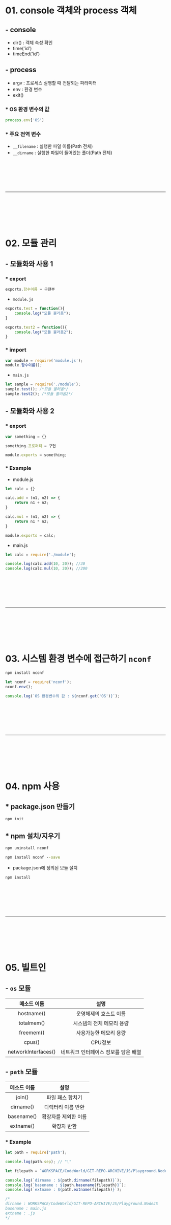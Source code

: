 # 01. console 객체와 process 객체

## - console

 - dir() : 객체 속성 확인
 - time('id')
 - timeEnd('id')

## - process

 - argv : 프로세스 실행할 때 전달되는 파라미터
 - env : 환경 변수
 - exit()

### * OS 환경 변수의 값
```js
process.env['OS']
```
### * 주요 전역 변수

 - `__filename` : 실행한 파일 이름(Path 전체)
 - `__dirname` : 실행한 파일이 들어있는 폴더(Path 전체)

<br><br><br><br><br>
<hr>
<br><br><br><br><br>



# 02. 모듈 관리

## - 모듈화와 사용 1

### * export
```js
exports.함수이름 = 구현부
```
 - `module.js`
```js
exports.test = function(){
    console.log("모듈 불러옴");
}

exports.test2 = function(){
    console.log("모듈 불러옴2");
}
```

### * import
```js
var module = require('module.js');
module.함수이름();
```
 - `main.js`

```js
let sample = require('./module');
sample.test(); /*모듈 불러옴*/
sample.test2(); /*모듈 불러옴2*/
```

## - 모듈화와 사용 2

### * export
```js
var something = {}

something.프로퍼티 = 구현

module.exports = something;
```

### * Example

 - module.js
```js
let calc = {}

calc.add = (n1, n2) => {
    return n1 + n2;
}

calc.mul = (n1, n2) => {
    return n1 * n2;
}

module.exports = calc;
```


 - main.js
```js
let calc = require('./module');

console.log(calc.add(10, 20)); //30
console.log(calc.mul(10, 20)); //200
```

<br><br><br><br><br>
<hr>
<br><br><br><br><br>

# 03. 시스템 환경 변수에 접근하기 `nconf`

```cmd
npm install nconf
```

```js
let nconf = require('nconf');
nconf.env();

console.log(`OS 환경변수의 값 : ${nconf.get('OS')}`);
```

<br><br><br><br><br>
<hr>
<br><br><br><br><br>

# 04. npm 사용

## * package.json 만들기

```cmd
npm init
```

## * npm 설치/지우기

```cmd
npm uninstall nconf
```

```cmd
npm install nconf --save
```

 - package.json에 정의된 모듈 설치
```cmd
npm install
```


<br><br><br><br><br>
<hr>
<br><br><br><br><br>

# 05. 빌트인

## - `os` 모듈

| 메소드 이름 | 설명 |
|:---:|:---:|
|hostname()| 운영체제의 호스트 이름|
|totalmem()| 시스템의 전체 메모리 용량|
|freemem()| 사용가능한 메모리 용량|
|cpus()|CPU정보|
|networkInterfaces()| 네트워크 인터페이스 정보를 담은 배열|

## - `path` 모듈

| 메소드 이름 | 설명 |
|:---:|:---:|
|join()| 파일 패스 합치기|
|dirname()| 디렉터리 이름 반환|
|basename()| 확장자를 제외한 이름 |
|extname()| 확장자 반환|

### * Example

```js
let path = require('path');

console.log(path.sep); // "\"

let filepath = `WORKSPACE/CodeWorld/GIT-REPO-ARCHIVE/JS/Playground.NodeJS/main.js`

console.log(`dirname : ${path.dirname(filepath)}`);
console.log(`basename : ${path.basename(filepath)}`);
console.log(`extname : ${path.extname(filepath)}`);

/* 
dirname : WORKSPACE/CodeWorld/GIT-REPO-ARCHIVE/JS/Playground.NodeJS
basename : main.js
extname : .js
*/
```


<br><br><br><br><br>
<hr>
<br><br><br><br><br>

# 06. 노드 기본 기능

## - 주소 다루기

### * url 모듈 & querystring 모듈

#### url 모듈

 - `parse()` : 주소 문자열 -> URL 객체
 - `format()` : URL 객체 -> 주소 문자열

#### querystring 모듈

 - `parse()` : 문자열 -> Parameter 객체
 - `stringify()` : Parameter -> 문자열

```js
let url = require('url');
let queryString = require('querystring');

let strUrl = 'https://search.naver.com/search.naver?where=nexearch&sm=top_hty&fbm=1&ie=utf8&query=node.js';

let urlObj = url.parse(strUrl); //deprecated
console.log(strUrl); //https://search.naver.com/search.naver?where=nexearch&sm=top_hty&fbm=1&ie=utf8&query=node.js 
let param = queryString.parse(urlObj.query); //Parameter 객체
console.log(param);
/* 
{
  where: 'nexearch',
  sm: 'top_hty',
  fbm: '1',
  ie: 'utf8',
  query: 'node.js'
}
*/
```



## - 이벤트 처리
 
### * process.
 - `on(event, listener)`
 - `once(event, listener)` : 한번 실행후 자동으로 제거됨
 - `removeListener(event, listener)`
 - `emit(eventName, parameter)` : 사용자 정의 이벤트

```js
process.on('exit', function(){
    console.log('exit 이벤트 발생');
})

process.exit();
```

### * 이벤트 모듈화

process 객체를 이용하여 이벤트를 다루면 이름이 충돌될 수도 있다.
 
 - `module.js`

```js
let util = require('util'); //상속 기능 사용을 위해
let EventEmitter = require('events').EventEmitter //이벤트 리스터 함수들은 이걸 상속받음

let EventObj = function(){

    let that = this;

    that.on("myEvent", function(a, b){
        console.log(`myEvent 발생 : ${a}, ${b}`);
    });
    
};

util.inherits(EventObj, EventEmitter);

module.exports = EventObj;
module.exports.title = "이벤트 테스트";
```

 - `main.js`

```js
let EventObj = require('./module');

console.log(EventObj.title); //이벤트 테스트
new EventObj().emit('myEvent',10,20); //myEvent 발생 : 10, 20
```

## - 파일 다루기

### * fs 모듈

 - `readFile(filename, [encoding], [callback])`
 - `readFileSync(filename, [encoding])`
 - `writeFile(filename, data, encoding='utf8', [callback])`
 - `writeFileSync(filename, data, encoding='utf8')`


#### 파일 쓰기
```js
let fs = require('fs');
let path = require('path');

let fileName = "myFile.txt"

fs.writeFile(
    path.join(__dirname,fileName),
    "This is my file~",
    function(err){
        if(err){
            console.log("Error : " + err);
        }

        console.log(`${fileName} 쓰기 완료`);
    }
);
```

#### 파일 읽기

```js
let fs = require('fs');
let path = require('path');

let fileName = "myFile.txt"

fs.readFile(
    path.join(__dirname,fileName),
    function(err, data){
        if(err){
            console.log("Error : " + err);
        }

        console.log(data.toString()); //This is my file~
        console.log(`${fileName} 읽기 완료`);
    }
);
```

### * 스트림

```js
let fs = require('fs');
let path = require('path');

let infilePath = path.join(__dirname,"myFile.txt");
let outfilePath = path.join(__dirname,"myFile2.txt");

let infile = fs.createReadStream(infilePath, {flags:'r'});
let outfile = fs.createWriteStream(outfilePath, {flags:'w'});

infile.on('data',function(data){
    console.log(`읽은 데이터 ${data}`);
    outfile.write(data);
})

infile.on('end',function(){
    console.log("파일 읽기 종료");
    outfile.end(()=>console.log("파일 쓰기 종료"));
})

/* 
읽은 데이터 This is my file~
파일 읽기 종료
파일 쓰기 종료
*/
```

## - Buffer

```js
/* 
    Node.js에서 Buffer 객체: 바이트 시퀀스 형태의 이진 데이터를 대표한다.
    Buffer 클래스는 global scope에 있음
*/

// Creates a zero-filled Buffer of length 10.
const buf1 = Buffer.alloc(10);

// Creates a Buffer of length 10,
// filled with bytes which all have the value `1`.
const buf2 = Buffer.alloc(10, 1);

// Creates an uninitialized buffer of length 10.
// This is faster than calling Buffer.alloc() but the returned
// Buffer instance might contain old data that needs to be
// overwritten using fill(), write(), or other functions that fill the Buffer's contents.
const buf3 = Buffer.allocUnsafe(10);

// Creates a Buffer containing the bytes [1, 2, 3].
const buf4 = Buffer.from([1, 2, 3]);

// Create a Buffer containing the bytes [1, 1, 1, 1] - the entries
// are all truncated using `(value & 255)` to fit into the range 0-255.
const buf5 = Buffer.from([257, 257.5, -255, "1"]);

// Creates a Buffer containing the UTF-8-encoded bytes for the string 'tést':
// [0x74, 0xc3, 0xa9, 0x73, 0x74] (in hexadecimal notation)
// [166, 195, 169, 115, 116] (in decimal notation)
const buf6 = Buffer.from("tést");

// Creates a Buffer containing the Latin-1 bytes [0x74, 0xc3, 0xa9, 0x73, 0x74]
const buf7 = Buffer.from("tést", "latin1");

const buf = Buffer.from("hello world", "utf8");
console.log(buf.toString("hex"));
console.log(buf.toString("base64"));

console.log(Buffer.from("fhqwhgads", "utf8"));
```

<br><br><br><br><br>
<hr>
<br><br><br><br><br>

# 07. 웹 서버 기본

## - 기본 틀

```js
let http = require('http');

let server = http.createServer();

let port = 3000;

server.listen(port, function(){
    console.log("서버 시작");
})

server.on('connection', function(socket){
    console.log(socket);
})

server.on('request', function(req,res){
    console.log(req);

    res.writeHead(200, {"Content-Type":"text/html;charset=utf-8"});
    res.write('<!DOCTYPE html>');
    res.write('<html>');
    res.write('<body>');
    res.write('<h1>Hello World</h1>');
    res.write('<body>');
    res.write('</body>');
    res.write('</html>');
    res.end();
})
```

## - Expess.js 적용

### * request --> middleware --> router --> response

```cmd
npm install --save express
```
```cmd
npm show express version
```
 - `app.js`
```js
const express = require('express')
const app = express()
const port = 3000

app.get('/', (req, res) => {
  res.send('Hello World!')
})

app.listen(port, () => {
  console.log(`Example app listening at http://localhost:${port}`)
})
```
### * 메서드와 속성

#### 메서드
 - set() : 서버 설정 setter
 - get() : 서버 설정 getter
 - use() : 미들웨어

#### 속성
 - env : 서버 모드를 설정
 - views : 뷰들이 들어 있는 폴더 또는 폴더 배열 설정
 - view engine : 디폴트로 사용할 뷰 엔진 설정

### * Routing 메서드

```js
const express = require('express')
const app = express()
const port = 3000

app.get('/', function (req, res) {
  res.send('Hello World!');
});


app.post('/', function (req, res) {
  res.send('Got a POST request');
});


app.put('/user', function (req, res) {
  res.send('Got a PUT request at /user');
});


app.delete('/user', function (req, res) {
  res.send('Got a DELETE request at /user');
});

app.listen(port, () => {
  console.log(`Example app listening at http://localhost:${port}`)
})
```

#### URL 파라미터

```js
const express = require('express');
const app = express();
const port = 3000;

app.get('/users/:userId/books/:bookId', function (req, res) {
    res.send(req.params)
})

app.listen(port, () => {
  console.log(`Example app listening at http://localhost:${port}`)
})
```

접속 : `http://localhost:3000/users/rhie/books/nodejs`

접속 결과
```json
{"userId":"rhie","bookId":"nodejs"}
```

#### Routing 핸들러 콜백 함수 활용

```js
const express = require('express')
const app = express()
const port = 3000

app.get('/cbchain', function(req,res,next){
  console.log('CB0');
  next();
}, function(req,res,next){
  console.log('CB1');
  next();
},function(req,res){
  res.send('Hello from C!');
});

app.listen(port, () => {
  console.log(`Example app listening at http://localhost:${port}`)
})
```

#### Routing 핸들러 콜백 함수 배열 적용

```js
const express = require('express')
const app = express()
const port = 3000

var cb0 = function (req, res, next) {
  console.log('CB0');
  next();
}

var cb1 = function (req, res, next) {
  console.log('CB1');
  next();
}

var cb2 = function (req, res) {
  res.send('Hello from C!');
}

app.get('/cbchain', [cb0, cb1, cb2]);


app.listen(port, () => {
  console.log(`Example app listening at http://localhost:${port}`)
})
```
### * Response 메서드

|Method|Description|
|:---:|:---:|
|res.download()|	Prompt a file to be downloaded.|
|res.end()|	End the response process.|
|res.json()|	Send a JSON response.|
|res.jsonp()|	Send a JSON response with JSONP support.|
|res.redirect()|	Redirect a request.|
|res.render()|	Render a view template.|
|res.send()|	Send a response of various types.|
|res.sendFile()|	Send a file as an octet stream.|
|res.sendStatus()|	Set the response status code and send its string representation as the response body.|


## - Expess.js 미들웨어

### * 미들웨어 기본 사용법

```js
const express = require('express')
const app = express()
const port = 3000

app.use((req, res, next)=>{
    console.log("첫번째 미들웨어");
    req.name = "RHIE";
    next();
})

app.use((req, res, next)=>{
    console.log("두번째 미들웨어");
    next();
})

app.get('/', (req, res) => {
    res.send(`Hello World! ${req.name}`)
})
  
app.listen(port, () => {
  console.log(`Example app listening at http://localhost:${port}`)
})
```



### * 웹문서

 - `public/index.html`

```html
<!DOCTYPE html>
<html lang="en">
<head>
    <meta charset="UTF-8">
    <meta http-equiv="X-UA-Compatible" content="IE=edge">
    <meta name="viewport" content="width=device-width, initial-scale=1.0">
    <link rel="stylesheet" href="/static/css/style.css">
    <title>Document</title>
</head>
<body>
    <h1>Hello World</h1>
    <script src="/static/js/script.js"></script>
</body>
</html>
```
 - `public/css/style.css`
```css
h1{
  color : red;  
}
```
 - `public/js/script.js`

```js
console.log("자바스크립트 로딩 완료");
```

 - `main.js` || `app.js`
 
접속 : `localhost:3000/static/index.html`

```js
const express = require('express')
const path = require('path');
const app = express();
const port = 3000;

app.use('/static', express.static(path.join(__dirname, 'public')))


app.get('/', (req, res) => {
    res.send(`Hello World!`)
})

app.listen(port, () => {
  console.log(`Example app listening at http://localhost:${port}`)
})
```
### * Router 객체 사용하기

 - `bird.js`

```js
var express = require('express')
var router = express.Router()

// middleware that is specific to this router
router.use(function timeLog (req, res, next) {
  console.log('Time: ', Date.now())
  next()
})
// define the home page route
router.get('/', function (req, res) {
  res.send('Birds home page')
})
// define the about route
router.get('/about', function (req, res) {
  res.send('About birds')
})

module.exports = router
```

 - `app.js`

접속 : `http://localhost:3000/bird`<br>
접속 : `http://localhost:3000/bird/about`

```js
const express = require('express');
const bird = require('./bird');
const app = express();
const port = 3000;

app.use('/bird', bird)

app.listen(port, () => {
  console.log(`Example app listening at http://localhost:${port}`)
})
```

## - Expess.js 미들웨어 활용

### * 에러 처리

```js
const express = require('express');
const app = express();
const port = 3000;

app.get('/', (req, res) => {
    res.send(`Hello World!`)
})

app.all('*', (req,res)=>{
  res.status(404).send("<h1>페이지 없음</h1>");
})

app.listen(port, () => {
  console.log(`Example app listening at http://localhost:${port}`)
})
```

### * 쿠키 처리 (클라이언트)

```js
const express = require('express');
const app = express();
const cookieParser = require('cookie-parser');
const port = 3000;

app.use(cookieParser());

app.get('/setCookie', (req, res) => {
  res.cookie('member', {
    id : 'quoti',
    name : 'rhie',
    authorized : true
  })

  res.send("<h3>쿠키 설정 완료</h3>")
})

app.get('/getCookie', (req, res) => {
  res.send(req.cookies);
})

app.all('*', (req,res)=>{
  res.status(404).send("<h1>페이지 없음</h1>");
})

app.listen(port, () => {
  console.log(`Example app listening at http://localhost:${port}`)
})
```

### * 세션 처리 (서버)

세션을 사용할 때는 쿠키도 같이 사용함으로 `cookie-parser`필요

`connect.sid`


쿠키 내의 클라이언트에 세션 식별자 만 저장하고 일반적으로 데이터베이스의 서버에 세션 데이터를 저장

```js
const express = require('express');
const app = express();
const cookieParser = require('cookie-parser');
const expressSession = require('express-session');
const port = 3000;

app.use(cookieParser());
app.use(expressSession({
  secret:"my secret key",
  resave: true,
  saveUninitialized: true
}))

app.get('/setCookie', (req, res) => {
  res.cookie('member', {
    id : 'quoti',
    name : 'rhie',
    authorized : true
  })

  res.send("<h3>쿠키 설정 완료</h3>")
})

app.get('/getCookie', (req, res) => {
  res.send(req.cookies);
})

app.get('/login', (req, res) => {
  
  console.log("::: /login 접근 :::");

  if(req.session.user){
    console.log(req.cookies)
    console.log(req.session.user);
    res.send("<h3>이미 로그인됨</h3>");
  }else{
    req.session.user = {
      id : 'rob',
      name : 'brian',
      authorized: true
    }
    console.log(req.cookies);
    console.log(req.session.user);
    res.send(req.session.user);
  }


})

app.get('/check', (req, res) => {

  console.log("::: /check 접근 :::");

  if(req.session.user){
    console.log(req.cookies)
    console.log(req.session.user);
    res.send("<h3>권한 있음</h3>");
  }else{
    console.log(req.cookies)
    console.log(req.session.user);
    res.send("<h3>권한 없음</h3>");
  }
  
})

app.all('*', (req,res)=>{
  res.status(404).send("<h1>페이지 없음</h1>");
})

app.listen(port, () => {
  console.log(`Example app listening at http://localhost:${port}`)
})
```

### * Multipart 처리

#### # multer

 - `index.html`

```html
<!DOCTYPE html>
<html lang="en">

<head>
  <meta charset="UTF-8">
  <meta http-equiv="X-UA-Compatible" content="IE=edge">
  <meta name="viewport" content="width=device-width, initial-scale=1.0">
  <link rel="stylesheet" href="/static/css/style.css">
  <title>Document</title>
</head>

<body>
  <h1>Hello World</h1>

  <form action="/stats" enctype="multipart/form-data" method="post">
    <div class="form-group">
      <input type="file" class="form-control-file" name="uploaded_file">
      <input type="text" class="form-control" placeholder="내용을 입력해주세요" name="content">
      <input type="submit" value="Get me the stats!" class="btn btn-default">
    </div>
  </form>
  <script src="/static/js/script.js"></script>
</body>

</html>
```

 - `app.js`

```js
const express = require('express');
const app = express();
const port = 3000;
const path = require('path');
const multer = require('multer');

app.use('/static', express.static(path.join(__dirname, 'public')))
app.use('/uploads', express.static(path.join(__dirname, 'uploads')))

const storage = multer.diskStorage({
  destination: function (req, file, callback) {
    callback(null, path.join(__dirname, 'uploads'))
  },
  filename: function (req, file, callback) {
    const uniqueSuffix = Date.now() + '-' + Math.round(Math.random() * 1E9)
    callback(null, file.fieldname + '-' + uniqueSuffix)
  }
})

const upload = multer({ 
  storage: storage,
  limits: {
    files: 10,
    fileSize: 1024 * 1024 * 1024
  }
});

app.post('/stats', upload.fields([
  { name: 'uploaded_file'},
  { name: 'content'}
]), function(req, res){
  console.log(req.files);
  console.log(req.body.content);
  res.send("성공");
})

app.listen(port, () => {
  console.log(`Example app listening at http://localhost:${port}`)
})
```

결과

```c
[Object: null prototype] {
  uploaded_file: [
    {
      fieldname: 'uploaded_file',
      originalname: '013.jpg',
      encoding: '7bit',
      mimetype: 'image/jpeg',
      destination: 'c:\\Users\\Rhie\\Desktop\\WORKSPACE\\CodeWorld\\GIT-REPO-ARCHIVE\\JS\\Playground.NodeJS\\tester\\uploads',
      filename: 'uploaded_file-1622784110008-144449846',
      path: 'c:\\Users\\Rhie\\Desktop\\WORKSPACE\\CodeWorld\\GIT-REPO-ARCHIVE\\JS\\Playground.NodeJS\\tester\\uploads\\uploaded_file-1622784110008-144449846',
      size: 85055
    }
  ]
}
텍스트는 body로 받습니다.
```

<br><br><br><br><br>
<hr>
<br><br><br><br><br>

# 08. MongoDB

## - 설치

https://docs.mongodb.com/manual/installation/

## - Mongo 데몬 실행

```sh
mongod --dbpath ./
```

## - Mongo 쉘 사용법

https://docs.mongodb.com/manual/reference/program/mongo/#mongodb-binary-bin.mongo

 - Mongo 쉘 사용

```sh
mongo
```

 - 데이터베이스 조회

```sh
show dbs
```

 - 데이터베이스 사용

```sh
use <database_name>
```

 - 사용중인 데이터베이스 위치

```sh
db
```

 - 컬랙션 조회

```sh
show collections
```

## - CRUD

https://docs.mongodb.com/manual/crud/

## - Node.js Driver

http://mongodb.github.io/node-mongodb-native/3.6/api/

```js
const express = require('express');
const app = express();
const port = 3000;
const path = require('path');
const { MongoClient } = require("mongodb");

app.use('/static', express.static(path.join(__dirname, 'public')))

/*** 데이터베이스 연결 테스트 ***/
const uri = "mongodb://127.0.0.1:27017";

const client = new MongoClient(uri, {
  useNewUrlParser: true,
  useUnifiedTopology: true,
});

async function run() {
  try {
    // Connect the client to the server
    await client.connect();
    // Establish and verify connection
    await client.db("local").command({ ping: 1 });
    console.log("MongoDB server has received heart beat~!");
  } finally {
    // Ensures that the client will close when you finish/error
    await client.close();
  }
}

/*** 데이터베이스 인스턴스 받기 ***/
let database;

function connectDB(){
  client.connect((err,db)=>{
    if(err) throw err;

    console.log("Connected successfully to MongoDB server");

    database = db;
  })
}


app.listen(port, () => {
  console.log(`Example app listening at http://localhost:${port}`);
  run().catch(console.dir);
  // connectDB();
})
```

## - Mongoose

https://mongoosejs.com/docs/guide.html

### * 꿀팁 from StackOverflow

```js
Through this line you are connected to mongoDB.

`const conn = mongoose.connect(dbRoute, { useNewUrlParser: true })`

and dbRoute = mongodb://DB-username:DBpassword@ds245901.mlab.com:44422/Database-Name";
Here is your data information

DB-username = your database user name.
DBpassword = your database password.
Database-Name = your database name.(which database you want to use).

No need to connect to your desired database like this 
const db = conn.db('test_db');
```


### * 간단한 사용법

```js
const express = require('express');
const app = express();
const port = 3000;
const path = require('path');
const mongoose = require('mongoose');
const { Schema } = require('mongoose');

app.use('/static', express.static(path.join(__dirname, 'public')))

const db_uri = 'mongodb://localhost:27017';
const db_name = 'local';

mongoose.connect(`${db_uri}/${db_name}`,{ 
  useNewUrlParser: true,
  useUnifiedTopology: true 
});

/*** Create Schema ***/
const blogSchema = new Schema({
  title:  String, // String is shorthand for {type: String}
  author: String,
  body:   String,
  comments: [{ body: String, date: Date }],
  date: { type: Date, default: Date.now },
  hidden: Boolean
})
const toySchema = new Schema();
toySchema.add({ name: 'string', color: 'string'}).add({price: 'number' });

/*** Create Model ***/
const Blog = mongoose.model('Blog', blogSchema);
const Toy = mongoose.model('Toy', toySchema);

app.get("/save/toys", function(req,res){
  const robot_toy = new Toy({name:"robot", color:"red",price:10000});
  robot_toy.validate((err)=>{
    if(err) throw err;
    console.log("validate status : good");
    robot_toy.save();
    console.log("database save : good");
    res.send("쓰기 성공");
  });
})

app.get("/find/toys", function(req,res){
  const toy_query = Toy.find();
  toy_query.exec(function(err, toy){
    if (err) return handleError(err);
    console.log(toy);
    res.send("읽기 성공")
  })
  
})


app.listen(port, () => {
  console.log(`Example app listening at http://localhost:${port}`);
})
```


### * 로그인과 회원가입

 - `index.html`

```html
<!DOCTYPE html>
<html lang="en">

<head>
  <meta charset="UTF-8">
  <meta http-equiv="X-UA-Compatible" content="IE=edge">
  <meta name="viewport" content="width=device-width, initial-scale=1.0">
  <link rel="stylesheet" href="/static/css/style.css">
  <title>Document</title>
</head>

<body>
  <h1>웹사이트</h1>

  <a href="/static/login.html">로그인 화면</a>
  <a href="/static/register.html">회원가입 화면</a>
  <script src="/static/js/script.js"></script>
</body>

</html>
```

 - `login.html`

```html
<!DOCTYPE html>
<html lang="en">
<head>
    <meta charset="UTF-8">
    <meta http-equiv="X-UA-Compatible" content="IE=edge">
    <meta name="viewport" content="width=device-width, initial-scale=1.0">
    <link rel="stylesheet" href="/static/css/style.css">
    <title>login</title>
</head>
<body>
    <h1>LOGIN</h1>

    <form method="post" action="/process/login">
        <label for="id">아이디</label>
        <input type="text" name="id">
        <label for="pw">비밀번호</label>
        <input type="password" name="pw">

        <input type="submit" value="로그인" name="">
    </form>
    <script src="/static/js/script.js"></script>
</body>
</html>
```

 - `register.html`

```html
<!DOCTYPE html>
<html lang="en">
<head>
    <meta charset="UTF-8">
    <meta http-equiv="X-UA-Compatible" content="IE=edge">
    <meta name="viewport" content="width=device-width, initial-scale=1.0">
    <link rel="stylesheet" href="/static/css/style.css">
    <title>register</title>
</head>
<body>
    <h1>회원가입</h1>

    <form method="post" action="/process/register">
        <label for="id">아이디</label>
        <input type="text" name="id">
        <label for="pw">비밀번호</label>
        <input type="password" name="pw">
        <label for="pw">비밀번호 확인</label>
        <input type="password" name="checkPw">
        <label for="username">이름</label>
        <input type="text" name="username">
        
        <input type="submit" value="가입신청" name="">
    </form>
    <script src="/static/js/script.js"></script>
</body>
</html>
```

 - `app.js`

```js
const express = require('express');
const app = express();
const port = 3000;
const path = require('path');
const mongoose = require('mongoose');
const { Schema } = require('mongoose');

app.use('/static', express.static(path.join(__dirname, 'public')))
app.use(express.urlencoded({ extended: true }));
app.use(express.json());

const db_uri = 'mongodb://localhost:27017';
const db_name = 'local';

mongoose.connect(`${db_uri}/${db_name}`,{ 
  useNewUrlParser: true,
  useUnifiedTopology: true 
});

/*** Create Schema ***/
const userSchema = new Schema({
  user_id:  String, // String is shorthand for {type: String}
  password: String,
  username: String,
  reg_date: { type: Date, default: Date.now },
},
{ collection: 'member' })

/*** Create Model ***/
const User = mongoose.model('Users', userSchema);

app.post("/process/register", function(req,res){
  const user = new User();
  console.log(req.body);
  user.user_id = req.body.id;
  user.password = req.body.pw;
  user.username = req.body.username;

  if(user.password !== req.body.checkPw){
    res.send("비밀번호가 일치하지 않음 : 회원가입 실패");
  }else{
    user.save();
    res.send("회원가입 성공");
  }
})

app.post("/process/login", function(req,res){
  const user_query = User.find();
  user_query.exec(function(err, user){
    if (err) return handleError(err);
    
    let isFail = true;
    let userInfo = null;
    let sendMsg = null;

    for(let i = 0; i < user.length; i++){
      if(user[i].user_id === req.body.id 
        && user[i].password === req.body.pw){
          console.log("로그인 성공");
          isFail = false;
          userInfo = user[i];
          break;
        }
    }
    
    if(isFail){
      sendMsg = "로그인 실패";
    }else{
      sendMsg = "로그인 성공";
    }
    console.log(userInfo);
    res.send(sendMsg);
  })
  
})


app.listen(port, () => {
  console.log(`Example app listening at http://localhost:${port}`);
})
```


### * 암호화 `crypto`

 - 단방향 암호화 : 해쉬 사용 
   - pbkdf, bcrypt, scrypt (약함 <--- 상대적인 보안강도 ---> 강함)

```js
const express = require('express');
const app = express();
const port = 3000;
const path = require('path');
const mongoose = require('mongoose');
const { Schema } = require('mongoose');
const crypto = require('crypto');

app.use('/static', express.static(path.join(__dirname, 'public')))
app.use(express.urlencoded({ extended: true }));
app.use(express.json());

function base64encrypt(password, callback){
  crypto.randomBytes(64, (err, buf) => {
    const salt = buf.toString('base64')
    crypto.scrypt(password, salt, 64, (err, derivedKey) => {
      if (err) throw err;

      const encrypt_result = {
        saltVar: salt,
        hashVar: derivedKey.toString('hex')
      }

      console.log(encrypt_result);

      callback(encrypt_result);
    })
  })
}

const db_uri = 'mongodb://localhost:27017';
const db_name = 'local';

mongoose.connect(`${db_uri}/${db_name}`, {
  useNewUrlParser: true,
  useUnifiedTopology: true
});

/*** Create Schema ***/
const userSchema = new Schema({
  user_id: String, // String is shorthand for {type: String}
  password: String,
  username: String,
  salt: String,
  reg_date: { type: Date, default: Date.now },
},
  { collection: 'member' })

/*** Create Model ***/
const User = mongoose.model('Users', userSchema);

app.post("/process/register", function (req, res) {
  const user = new User();
  console.log(req.body);
  user.user_id = req.body.id;
  user.username = req.body.username;

  if (req.body.pw !== req.body.checkPw) {
    res.send("비밀번호가 일치하지 않음 : 회원가입 실패");
  } else {
    base64encrypt(req.body.pw, function(encrypt_result){
      user.salt = encrypt_result.saltVar
      user.password = encrypt_result.hashVar
      user.save();
      res.send("회원가입 성공");
    });
  }
})

app.post("/process/login", function (req, res) {
  const user_query = User.find();
  user_query.exec(function (err, user) {
    if (err) return handleError(err);

    console.log(`유저의 수: ${user.length}`)

    let saltVar = null;
    let origin_pw = null;
    let userInfo = null;
    
    for (let i = 0; i < user.length; i++) {
      if (user[i].user_id === req.body.id) {
        console.log("같은 ID 발견!!!");
        userInfo = user[i];
        break;
      }
    }

    saltVar = userInfo.salt;
    origin_pw = userInfo.password;

    crypto.scrypt(req.body.pw, saltVar, 64, (err, derivedKey) => {
      if (err) throw err;

      const hashVar = derivedKey.toString('hex');

      console.log(`DB에 저장되어 있는 PASSWORD : ${origin_pw}`)
      console.log(`사용자로부터 입력 받은 PASSWORD : ${hashVar}`)

      
      if (origin_pw === hashVar) {
        console.log("같다고 판단됨")
        res.send(`로그인 성공 : ${userInfo}`);
      }else{
        res.send("로그인 실패")
      }
    })
  })
})


app.listen(port, () => {
  console.log(`Example app listening at http://localhost:${port}`);
})
```

<br><br><br><br><br>
<hr>
<br><br><br><br><br>

# 09.  웹 서버 심화


## - 모듈화

`exports`와 `module.exports`를 함께 사용하게 되면 `module.exports`가 우선 적용되고 `exports` 전역변수는 무시된다. 그래서 `module.exports`사용을 권장한다.

### * 분리 제안

 - `config.js`
    - 서버 정보
      - 포트
    - 데이터베이스 정보
      - file
      - collection
      - schemaName
      - modelName
    - 라우팅 정보
      - file
      - path
      - method
      - type  

### * 모듈화 연습

 - app.js

```js
const express = require('express');
const app = express();
const port = 3000;
const path = require('path');
const database = require('./database');
const security = require('./security');

app.use('/static', express.static(path.join(__dirname, 'public')))
app.use(express.urlencoded({ extended: true }));
app.use(express.json());

app.post("/process/register", function (req, res) {
  const user = new database.UserModel();
  console.log(req.body);
  user.user_id = req.body.id;
  user.username = req.body.username;

  if (req.body.pw !== req.body.checkPw) {
    res.send("비밀번호가 일치하지 않음 : 회원가입 실패");
  } else {
    security.base64encrypt(req.body.pw, function(encrypt_result){
      user.salt = encrypt_result.saltVar
      user.password = encrypt_result.hashVar
      user.save();
      res.send("회원가입 성공");
    });
  }
})

app.post("/process/login", function (req, res) {
  const user_query = database.UserModel.find();

  user_query.exec(function (err, user) {
    if (err) return handleError(err);

    console.log(`유저의 수: ${user.length}`)

    let saltVar = null;
    let origin_pw = null;
    let userInfo = null;
    
    for (let i = 0; i < user.length; i++) {
      if (user[i].user_id === req.body.id) {
        console.log("같은 ID 발견!!!");
        userInfo = user[i];
        break;
      }
    }

    if(!userInfo){
      res.send("해당 아이디가 없습니다.")
    }


    saltVar = userInfo.salt;
    origin_pw = userInfo.password;

    security.base64decrypt(req.body.pw, origin_pw, saltVar, function(result){
      if (result) {
        console.log("같다고 판단됨")
        res.send(`로그인 성공 : ${userInfo}`);
      }else{
        res.send("비밀번호가 틀렸습니다. 실패")
      }
    });

  })
})


app.listen(port, () => {
  console.log(`Example app listening at http://localhost:${port}`);
})
```

 - database.js

 ```js
const mongoose = require('mongoose');
const { Schema } = require('mongoose');

const db_uri = 'mongodb://localhost:27017';
const db_name = 'local';

mongoose.connect(`${db_uri}/${db_name}`, {
  useNewUrlParser: true,
  useUnifiedTopology: true
});

/*** Create Schema ***/
const UserSchema  = new Schema({
  user_id: String, // String is shorthand for {type: String}
  password: String,
  username: String,
  salt: String,
  reg_date: { type: Date, default: Date.now },
},
  { collection: 'member' })

UserSchema.path('user_id').validate(function(user_id){
  return user_id.length
}, "user_id column is not exist")

UserSchema.static('findAll',function(callback){
  return this.find({},callback);
})

/*** Create Model ***/
const UserModel = mongoose.model('Users', UserSchema );

module.exports.UserModel = UserModel;
 ```

 - security.js

```js
const crypto = require('crypto');

function base64encrypt(password, callback){
    crypto.randomBytes(64, (err, buf) => {
        const salt = buf.toString('base64')
        crypto.scrypt(password, salt, 64, (err, derivedKey) => {
        if (err) throw err;

        const encrypt_result = {
            saltVar: salt,
            hashVar: derivedKey.toString('hex')
        }

        console.log(encrypt_result);

        callback(encrypt_result);
        })
    })
}

function base64decrypt(need_validate_password, origin_password, salt, callback){
    crypto.scrypt(need_validate_password, salt, 64, (err, derivedKey) => {
        if (err) throw err;
        
        const hashVar = derivedKey.toString('hex');
        
        console.log(`DB에 저장되어 있는 PASSWORD : ${origin_password}`)
        console.log(`사용자로부터 입력 받은 PASSWORD : ${hashVar}`)
        
        callback(origin_password === hashVar)

    })
}
    
module.exports.base64encrypt = base64encrypt;
module.exports.base64decrypt = base64decrypt;
```

## - 뷰 템플릿 (ejs, pug)

future work....... 지금 당장 필요성 못느끼겠고 좋아하는 방식이 아님

## - 패스포트(passport)

myPassport 참고

### * express-session

passport는 내부적으로 session을 사용하기 때문에 기본적인 session설정이 필요하다

### * serializeUser와 deserializeUser의 차이

아래 메소드는 꼭 있어야 passport가 작동한다.

 - `serializeUser`은 로그인 성공시 `done(null, user)`에서 (`passport.use()` 등으로 부터) 받은 `user`객체를 전달받아 `req.session.passport`세션에 저장합니다.
    - Strategy 성공시 호출됨

 - `deserializeUser`은 서버로 들어오는 요청마다 세션 정보(`req.user`)를 확인합니다. DB에 해당 세션정보가 있는지 확인하는 로직을 넣을 수도 있습니다.
    - 첫번째 매개변수는 `req.session.passport.user`에 저장된 값

### * 모듈화 제안

 - 패스포트 설정 파일
 - 라우팅 함수를 별도 파일로 분리
 - 메인 파일 수정
